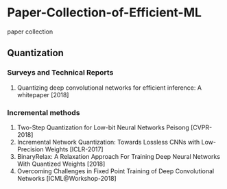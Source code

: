 # Paper-Collection-of-Efficient-ML
paper collection
## Quantization
### Surveys and Technical Reports 
1. Quantizing deep convolutional networks for efficient inference: A whitepaper [2018]
### Incremental methods
1. Two-Step Quantization for Low-bit Neural Networks Peisong [CVPR-2018]
2. Incremental Network Quantization: Towards Lossless CNNs with Low-Precision Weights [ICLR-2017]
3. BinaryRelax: A Relaxation Approach For Training Deep Neural Networks With Quantized Weights [2018]
4. Overcoming Challenges in Fixed Point Training of Deep Convolutional Networks [ICML@Workshop-2018]
